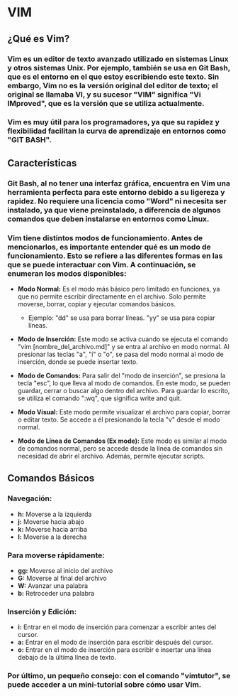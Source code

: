 # **VIM**

## **¿Qué es Vim?**

### Vim es un editor de texto avanzado utilizado en sistemas Linux y otros sistemas Unix. Por ejemplo, también se usa en Git Bash, que es el entorno en el que estoy escribiendo este texto. Sin embargo, Vim no es la versión original del editor de texto; el original se llamaba VI, y su sucesor "VIM" significa "Vi IMproved", que es la versión que se utiliza actualmente.

### Vim es muy útil para los programadores, ya que su rapidez y flexibilidad facilitan la curva de aprendizaje en entornos como "GIT BASH".

## **Características**

### Git Bash, al no tener una interfaz gráfica, encuentra en Vim una herramienta perfecta para este entorno debido a su ligereza y rapidez. No requiere una licencia como "Word" ni necesita ser instalado, ya que viene preinstalado, a diferencia de algunos comandos que deben instalarse en entornos como Linux.

### Vim tiene distintos modos de funcionamiento. Antes de mencionarlos, es importante entender qué es un modo de funcionamiento. Esto se refiere a las diferentes formas en las que se puede interactuar con Vim. A continuación, se enumeran los modos disponibles:

- **Modo Normal:** Es el modo más básico pero limitado en funciones, ya que no permite escribir directamente en el archivo. Solo permite moverse, borrar, copiar y ejecutar comandos básicos.
  - Ejemplo: "dd" se usa para borrar líneas. "yy" se usa para copiar líneas.

- **Modo de Inserción:** Este modo se activa cuando se ejecuta el comando "vim [nombre_del_archivo.md]" y se entra al archivo en modo normal. Al presionar las teclas "a", "i" o "o", se pasa del modo normal al modo de inserción, donde se puede insertar texto.

- **Modo de Comandos:** Para salir del "modo de inserción", se presiona la tecla "esc", lo que lleva al modo de comandos. En este modo, se pueden guardar, cerrar o buscar algo dentro del archivo. Para guardar lo escrito, se utiliza el comando ":wq", que significa write and quit.

- **Modo Visual:** Este modo permite visualizar el archivo para copiar, borrar o editar texto. Se accede a él presionando la tecla "v" desde el modo normal.

- **Modo de Línea de Comandos (Ex mode):** Este modo es similar al modo de comandos normal, pero se accede desde la línea de comandos sin necesidad de abrir el archivo. Además, permite ejecutar scripts.

## **Comandos Básicos**

### Navegación:
- **h:** Moverse a la izquierda
- **j:** Moverse hacia abajo
- **k:** Moverse hacia arriba
- **l:** Moverse a la derecha

### Para moverse rápidamente:
- **gg:** Moverse al inicio del archivo
- **G:** Moverse al final del archivo
- **W:** Avanzar una palabra
- **b:** Retroceder una palabra

### Inserción y Edición:
- **i:** Entrar en el modo de inserción para comenzar a escribir antes del cursor.
- **a:** Entrar en el modo de inserción para escribir después del cursor.
- **o:** Entrar en el modo de inserción para escribir e insertar una línea debajo de la última línea de texto.

### Por último, un pequeño consejo: con el comando "vimtutor", se puede acceder a un mini-tutorial sobre cómo usar Vim.
